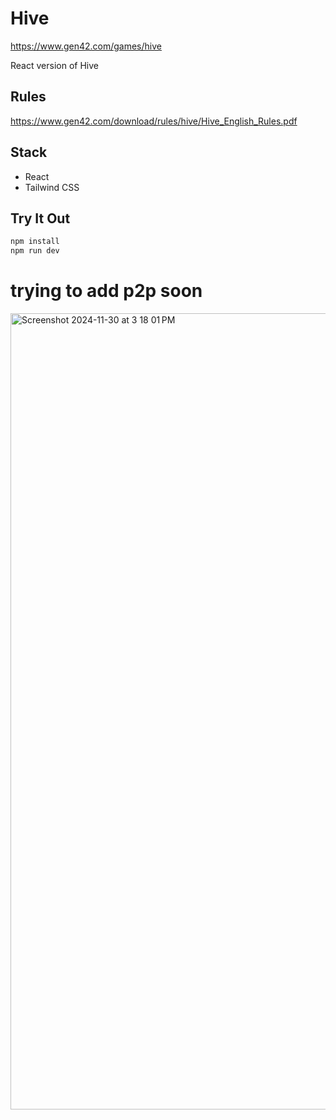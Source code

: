 # Hive

https://www.gen42.com/games/hive

React version of Hive

## Rules
https://www.gen42.com/download/rules/hive/Hive_English_Rules.pdf

## Stack
- React
- Tailwind CSS

## Try It Out
```bash
npm install
npm run dev
```

# trying to add p2p soon

<img width="1274" alt="Screenshot 2024-11-30 at 3 18 01 PM" src="https://github.com/user-attachments/assets/079f7c49-7893-459c-a620-738069032340">
